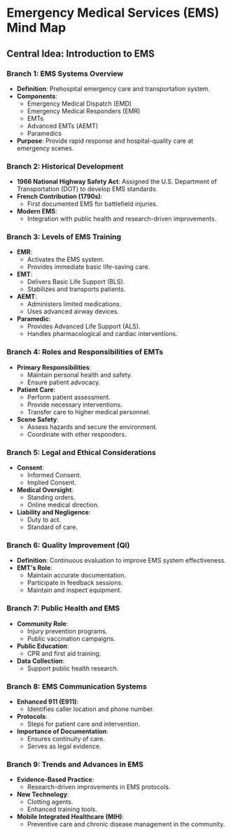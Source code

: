 # Emergency Medical Services (EMS) Mind Map

## Central Idea: **Introduction to EMS**

### Branch 1: **EMS Systems Overview**
- **Definition**: Prehospital emergency care and transportation system.
- **Components**:
  - Emergency Medical Dispatch (EMD)
  - Emergency Medical Responders (EMR)
  - EMTs
  - Advanced EMTs (AEMT)
  - Paramedics
- **Purpose**: Provide rapid response and hospital-quality care at emergency scenes.

### Branch 2: **Historical Development**
- **1966 National Highway Safety Act**: Assigned the U.S. Department of Transportation (DOT) to develop EMS standards.
- **French Contribution (1790s)**:
  - First documented EMS for battlefield injuries.
- **Modern EMS**:
  - Integration with public health and research-driven improvements.

### Branch 3: **Levels of EMS Training**
- **EMR**:
  - Activates the EMS system.
  - Provides immediate basic life-saving care.
- **EMT**:
  - Delivers Basic Life Support (BLS).
  - Stabilizes and transports patients.
- **AEMT**:
  - Administers limited medications.
  - Uses advanced airway devices.
- **Paramedic**:
  - Provides Advanced Life Support (ALS).
  - Handles pharmacological and cardiac interventions.

### Branch 4: **Roles and Responsibilities of EMTs**
- **Primary Responsibilities**:
  - Maintain personal health and safety.
  - Ensure patient advocacy.
- **Patient Care**:
  - Perform patient assessment.
  - Provide necessary interventions.
  - Transfer care to higher medical personnel.
- **Scene Safety**:
  - Assess hazards and secure the environment.
  - Coordinate with other responders.

### Branch 5: **Legal and Ethical Considerations**
- **Consent**:
  - Informed Consent.
  - Implied Consent.
- **Medical Oversight**:
  - Standing orders.
  - Online medical direction.
- **Liability and Negligence**:
  - Duty to act.
  - Standard of care.

### Branch 6: **Quality Improvement (QI)**
- **Definition**: Continuous evaluation to improve EMS system effectiveness.
- **EMT's Role**:
  - Maintain accurate documentation.
  - Participate in feedback sessions.
  - Maintain and inspect equipment.

### Branch 7: **Public Health and EMS**
- **Community Role**:
  - Injury prevention programs.
  - Public vaccination campaigns.
- **Public Education**:
  - CPR and first aid training.
- **Data Collection**:
  - Support public health research.

### Branch 8: **EMS Communication Systems**
- **Enhanced 911 (E911)**:
  - Identifies caller location and phone number.
- **Protocols**:
  - Steps for patient care and intervention.
- **Importance of Documentation**:
  - Ensures continuity of care.
  - Serves as legal evidence.

### Branch 9: **Trends and Advances in EMS**
- **Evidence-Based Practice**:
  - Research-driven improvements in EMS protocols.
- **New Technology**:
  - Clotting agents.
  - Enhanced training tools.
- **Mobile Integrated Healthcare (MIH)**:
  - Preventive care and chronic disease management in the community.
